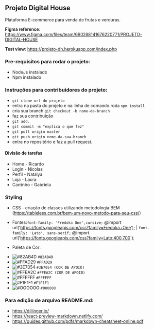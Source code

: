 ﻿## Projeto Digital House 

Plataforma E-commerce para venda de frutas e verduras. 

**Figma reference**: https://www.figma.com/files/team/690268141676220771/PROJETO-DIGITAL-HOUSE

**Test view**: https://projeto-dh.herokuapp.com/index.php
    
### Pre-requisitos para rodar o projeto:

 * NodeJs instalado
 * Npm instalado 

### Instruções para contribuidores do projeto:

* `git clone url-do-projeto`
*  entra na pasta do projeto e na linha de comando roda `npm install`
*  cria sua branch `git checkout -b nome-da-branch`
*  faz sua contribuição
* `git add.`
* `git commit -m "explica o que fez"`
* `git pull origin master`
* `git push origin nome-da-sua-branch`
* entra no repositório e faz a pull request. 

#### Divisão de tarefas

* Home - Ricardo
* Login - Nicolas
* Perfil - Natalya 
* Loja - Laura 
* Carrinho - Gabriela

### Styling 

* CSS  - criação de classes utilizando metodologia BEM (https://tableless.com.br/bem-um-novo-metodo-para-seu-css/)

* Fontes:``font-family: 'Fredoka One',cursive;`` @import url('https://fonts.googleapis.com/css?family=Fredoka+One');
 | ``font-family: 'Lato', sans-serif;`` @import url('https://fonts.googleapis.com/css?family=Lato:400,700');

* Paleta de Cor: 
- ![#82AB4D](https://placehold.it/15/82AB4D/000000?text=+) `#82AB4D`
- ![#FFAD29](https://placehold.it/15/FFAD29/000000?text=+) `#FFAD29`
- ![#3E7054](https://placehold.it/15/3E7054/000000?text=+) `#3E7054 (COR DE APOIO)`
- ![#FFEA2C](https://placehold.it/15/FFEA2C/000000?text=+) `#FFEA2C (COR DE APOIO)`
- ![#FFFFFF](https://placehold.it/15/FFFFFF/000000?text=+) `#FFFFFF`
- ![#F1F1F1](https://placehold.it/15/F1F1F1/000000?text=+) `#F1F1F1`
- ![#OOOOOO](https://placehold.it/15/000000/000000?text=+) `#000000`

### Para edição de arquivo README.md:

* https://dillinger.io/ 
* https://react-preview-markdown.netlify.com/
* https://guides.github.com/pdfs/markdown-cheatsheet-online.pdf


